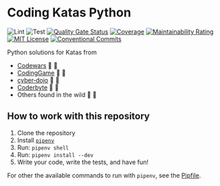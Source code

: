 # Coding Katas Python

![Lint](https://github.com/eliflores/coding-katas-python/workflows/Lint/badge.svg)
![Test](https://github.com/eliflores/coding-katas-python/workflows/Test/badge.svg)
[![Quality Gate Status](https://sonarcloud.io/api/project_badges/measure?project=eliflores_coding-katas-python&metric=alert_status)](https://sonarcloud.io/summary/new_code?id=eliflores_coding-katas-python)
[![Coverage](https://sonarcloud.io/api/project_badges/measure?project=eliflores_coding-katas-python&metric=coverage)](https://sonarcloud.io/summary/new_code?id=eliflores_coding-katas-python)
[![Maintainability Rating](https://sonarcloud.io/api/project_badges/measure?project=eliflores_coding-katas-python&metric=sqale_rating)](https://sonarcloud.io/summary/new_code?id=eliflores_coding-katas-python)
[![MIT License](https://img.shields.io/badge/License-MIT-blue.svg)](LICENSE)
[![Conventional Commits](https://img.shields.io/badge/Conventional%20Commits-1.0.0-%23FE5196?logo=conventionalcommits&logoColor=white)](https://conventionalcommits.org)

Python solutions for Katas from
* [Codewars](https://www.codewars.com/) :blue_heart: :yellow_heart:
* [CodingGame](https://www.codingame.com/) :blue_heart: :yellow_heart:
* [cyber‑dojo](https://cyber-dojo.org/) :blue_heart: :yellow_heart:
* [Coderbyte](https://coderbyte.com/) :blue_heart: :yellow_heart:
* Others found in the wild :blue_heart: :yellow_heart:

## How to work with this repository

1. Clone the repository
2. Install [`pipenv`](https://pipenv.pypa.io/en/latest/)
3. Run: `pipenv shell`
4. Run: `pipenv install --dev`
5. Write your code, write the tests, and have fun!

For other the available commands to run with `pipenv`, see the [Pipfile](Pipfile).

